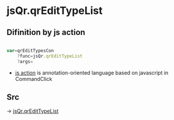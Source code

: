 # jsQr.qrEditTypeList

## Difinition by js action

```js.js

var=qrEditTypesCon
	?func=jsQr.qrEditTypeList
	?args=

```

- [js action]() is annotation-oriented language based on javascript in CommandClick

## Src

-> [jsQr.qrEditTypeList](https://github.com/puutaro/CommandClick/blob/master/app/src/main/java/com/puutaro/commandclick/fragment_lib/terminal_fragment/js_interface/qr/JsQr.kt#L59)


